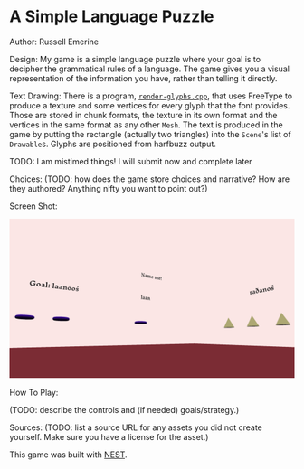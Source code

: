 # A Simple Language Puzzle

Author: Russell Emerine

Design: 
My game is a simple language puzzle where your
goal is to decipher the grammatical rules of a language.
The game gives you a visual representation of the information you have,
rather than telling it directly.

Text Drawing:
There is a program, [`render-glyphs.cpp`](render-glyphs.cpp),
that uses FreeType to produce a texture and some vertices for every glyph that
the font provides.
Those are stored in chunk formats,
the texture in its own format
and the vertices in the same format as any other `Mesh`.
The text is produced in the game by putting the rectangle
(actually two triangles) into the `Scene`'s list of `Drawable`s.
Glyphs are positioned from harfbuzz output.

TODO: I am mistimed things! I will submit now and complete later

Choices: (TODO: how does the game store choices and narrative? How are they authored? Anything nifty you want to point out?)

Screen Shot:

![Screen Shot](screenshot.png)

How To Play:

(TODO: describe the controls and (if needed) goals/strategy.)

Sources: (TODO: list a source URL for any assets you did not create yourself. Make sure you have a license for the asset.)

This game was built with [NEST](NEST.md).

